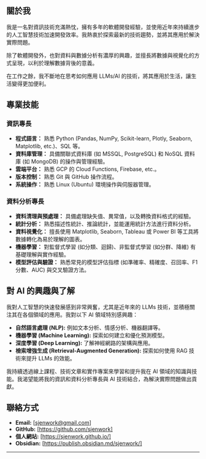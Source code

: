 ## 關於我

我是一名對資訊技術充滿熱忱，擁有多年的軟體開發經驗，並使用近年來持續進步的人工智慧技術加速開發效率。我熱衷於探索最新的技術趨勢，並將其應用於解決實際問題。

除了軟體開發外，也對資料與數據分析有濃厚的興趣，並擅長將數據與視覺化的方式呈現，以利於理解數據背後的意義。

在工作之餘，我不斷地在思考如何應用 LLMs/AI 的技術，將其應用於生活，讓生活變得更加便利。


## 專業技能

### 資訊專長

* **程式語言：** 熟悉 Python (Pandas, NumPy, Scikit-learn, Plotly, Seaborn, Matplotlib, etc.)、SQL 等。
* **資料庫管理：** 具備關聯式資料庫 (如 MSSQL, PostgreSQL) 和 NoSQL 資料庫 (如 MongoDB) 的操作與管理經驗。
* **雲端平台：** 熟悉 GCP 的 Cloud Functions, Firebase, etc.。
* **版本控制：** 熟悉 Git 與 GitHub 操作流程。
* **系統操作：** 熟悉 Linux (Ubuntu) 環境操作與伺服器管理。

### 資料分析專長

* **資料清理與預處理：** 具備處理缺失值、異常值，以及轉換資料格式的經驗。
* **統計分析：** 熟悉描述性統計、推論統計，並能運用統計方法進行資料分析。
* **資料視覺化：** 擅長使用 Matplotlib, Seaborn, Tableau 或 Power BI 等工具將數據轉化為易於理解的圖表。
* **機器學習：** 對監督式學習 (如分類、迴歸)、非監督式學習 (如分群、降維) 有基礎理解與實作經驗。
* **模型評估與驗證：** 熟悉常見的模型評估指標 (如準確率、精確度、召回率、F1 分數、AUC) 與交叉驗證方法。

## 對 AI 的興趣與了解

我對人工智慧的快速發展感到非常興奮，尤其是近年來的 LLMs 技術，並積極關注其在各個領域的應用。我對以下 AI 領域特別感興趣：

* **自然語言處理 (NLP):** 例如文本分析、情感分析、機器翻譯等。
* **機器學習 (Machine Learning):** 探索如何建立和優化預測模型。
* **深度學習 (Deep Learning):** 了解神經網路的架構與應用。
* **檢索增強生成 (Retrieval-Augmented Generation):** 探索如何使用 RAG 技術來提升 LLMs 的效能。

我持續透過線上課程、技術文章和實作專案來學習和提升我在 AI 領域的知識與技能。我渴望能將我的資訊和資料分析專長與 AI 技術結合，為解決實際問題做出貢獻。

## 聯絡方式

* **Email:** [sjenwork@gmail.com]
* **GitHub:** [https://github.com/sjenwork]
* **個人網站:** [https://sjenwork.github.io/]
* **Obsidian:** [https://publish.obsidian.md/sjenwork/]

---